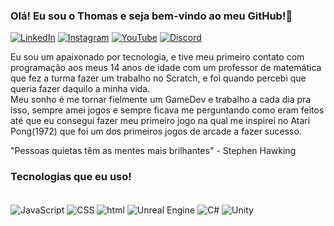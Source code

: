 ### Olá! Eu sou o Thomas e seja bem-vindo ao meu GitHub!👋
[![LinkedIn](https://img.shields.io/badge/LinkedIn-0077B5?style=for-the-badge&logo=linkedin&logoColor=white)](https://www.linkedin.com/in/tomlofi/)
[![Instagram](https://img.shields.io/badge/Instagram-E4405F?style=for-the-badge&logo=instagram&logoColor=white)](https://www.instagram.com/tomlofii/)
[![YouTube](https://img.shields.io/badge/YouTube-FF0000?style=for-the-badge&logo=youtube&logoColor=white)](https://www.youtube.com/channel/UCKqtCZyI1utvOiolIDuFP7w)
[![Discord](https://img.shields.io/badge/Discord-7289DA?style=for-the-badge&logo=discord&logoColor=white)](https://discord.gg/rccsQWNNrW)

Eu sou um apaixonado por tecnologia, e tive meu primeiro contato com programação aos meus 14 anos de idade com um professor de matemática que fez a turma fazer um trabalho no Scratch, e foi quando percebi que queria fazer daquilo a minha vida.<br/>
Meu sonho é me tornar fielmente um GameDev e trabalho a cada dia pra isso, sempre amei jogos e sempre ficava me perguntando como eram feitos até que eu consegui fazer meu primeiro jogo na qual me inspirei no Atari Pong(1972) que foi um dos primeiros jogos de arcade a fazer sucesso.

"Pessoas quietas têm as mentes mais brilhantes" - Stephen Hawking

### Tecnologias que eu uso!

<div style="display: inline_block"><br/>
    <img align="center" alt= "JavaScript" src= "https://img.shields.io/badge/JavaScript-323330?style=for-the-badge&logo=javascript&logoColor=F7DF1E">
    <img align= "center" alt = "CSS" src= "https://img.shields.io/badge/CSS-239120?&style=for-the-badge&logo=css3&logoColor=white" >
    <img align= "center" alt = "html" src= "https://img.shields.io/badge/HTML-239120?style=for-the-badge&logo=html5&logoColor=white" >
    <img align= "center" alt = "Unreal Engine" src= "https://img.shields.io/badge/unrealengine-%23313131.svg?style=for-the-badge&logo=unrealengine&logoColor=white" >
    <img align= "center" alt = "C#" src= "https://img.shields.io/badge/c%23-%23239120.svg?style=for-the-badge&logo=c-sharp&logoColor=white">
    <img align= "center" alt = "Unity" src= "https://img.shields.io/badge/Unity-100000?style=for-the-badge&logo=unity&logoColor=white" >
<div><br/>
